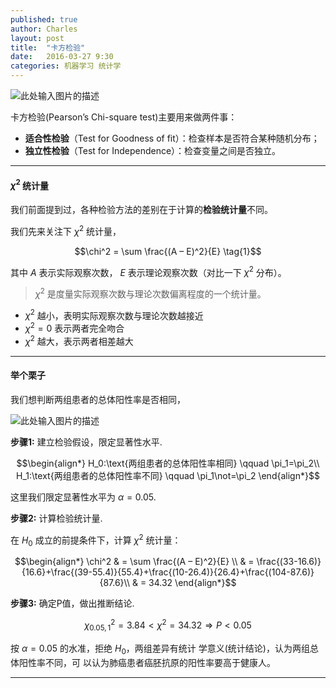 ```yaml
---
published: true
author: Charles
layout: post
title:  "卡方检验"
date:   2016-03-27 9:30
categories: 机器学习 统计学
---
```


![此处输入图片的描述][1]

卡方检验(Pearson’s Chi-square test)主要用来做两件事：

- **适合性检验**（Test for Goodness of fit）：检查样本是否符合某种随机分布；
- **独立性检验**（Test for Independence）：检查变量之间是否独立。

----------

#### $\chi^2$ 统计量

我们前面提到过，各种检验方法的差别在于计算的**检验统计量**不同。

我们先来关注下 $\chi^2$ 统计量，

$$\chi^2 = \sum \frac{(A – E)^2}{E} \tag{1}$$

其中 $A$ 表示实际观察次数， $E$ 表示理论观察次数（对比一下 $\chi^2$ 分布）。

> $\chi^2$ 是度量实际观察次数与理论次数偏离程度的一个统计量。

 - $\chi^2$ 越小，表明实际观察次数与理论次数越接近
 - $\chi^2=0$ 表示两者完全吻合
 - $\chi^2$ 越大，表示两者相差越大


----------


#### 举个栗子
我们想判断两组患者的总体阳性率是否相同，

 ![此处输入图片的描述][2]

**步骤1:** 建立检验假设，限定显著性水平.

$$\begin{align*}
H_0:\text{两组患者的总体阳性率相同} \qquad \pi_1=\pi_2\\
H_1:\text{两组患者的总体阳性率不同} \qquad \pi_1\not=\pi_2
\end{align*}$$

这里我们限定显著性水平为 $\alpha = 0.05$.

**步骤2:** 计算检验统计量.

在 $H_0$ 成立的前提条件下，计算 $\chi^2$ 统计量：

$$\begin{align*}
\chi^2 & = \sum \frac{(A – E)^2}{E} \\
& = \frac{(33-16.6)}{16.6}+\frac{(39-55.4)}{55.4}+\frac{(10-26.4)}{26.4}+\frac{(104-87.6)}{87.6}\\
& = 34.32
\end{align*}$$

**步骤3:** 确定P值，做出推断结论.

$$\chi^2_{0.05,1} = 3.84<\chi^2=34.32 \Rightarrow P<0.05$$

按 $\alpha=0.05$ 的水准，拒绝 $H_0$，两组差异有统计
学意义(统计结论)，认为两组总体阳性率不同，可
以认为肺癌患者癌胚抗原的阳性率要高于健康人。

----------


  [1]: http://7xjbdi.com1.z0.glb.clouddn.com/Chi_square_test.png
  [2]: http://7xjbdi.com1.z0.glb.clouddn.com/2016-03-30_202454.png